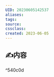 ```yaml
---
UID: 20230605142537 
aliases: 
tags: 
source: 
cssclass: 
created: 2023-06-05
---
```


## ✍内容

^540c0d



